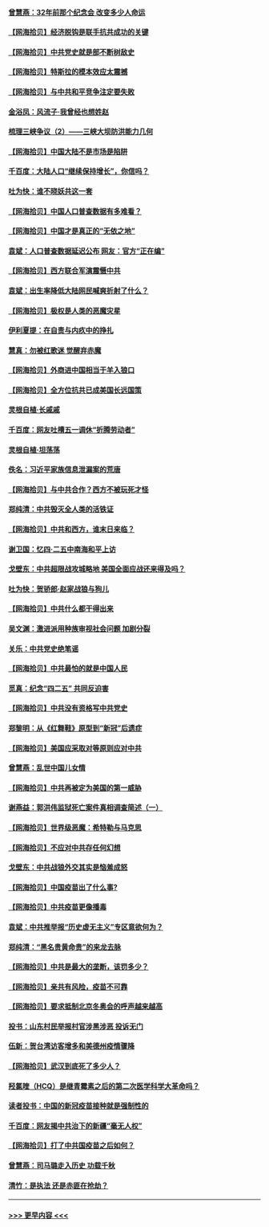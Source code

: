 #### [曾慧燕：32年前那个纪念会 改变多少人命运](../pages/nsc993/n12934233.md?t=05100751) 
#### [【网海拾贝】经济脱钩是联手抗共成功的关键](../pages/nsc993/n12934176.md?t=05100751) 
#### [【网海拾贝】中共党史就是部不断树敌史](../pages/nsc993/n12932844.md?t=05100751) 
#### [【网海拾贝】特斯拉的模本效应太震撼](../pages/nsc993/n12925626.md?t=05100751) 
#### [【网海拾贝】与中共和平竞争注定要失败](../pages/nsc993/n12923326.md?t=05100751) 
#### [金浴凤：风流子‧我曾经也想姓赵](../pages/nsc993/n12920911.md?t=05100751) 
#### [梳理三峡争议（2）——三峡大坝防洪能力几何](../pages/nsc993/n12920173.md?t=05100751) 
#### [【网海拾贝】中国大陆不是市场是陷阱](../pages/nsc993/n12920143.md?t=05100751) 
#### [千百度：大陆人口“继续保持增长”，你信吗？](../pages/nsc993/n12918946.md?t=05100751) 
#### [吐为快：谁不晓妖共这一套](../pages/nsc993/n12918941.md?t=05100751) 
#### [【网海拾贝】中国人口普查数据有多难看？](../pages/nsc993/n12917822.md?t=05100751) 
#### [【网海拾贝】中国才是真正的“无依之地”](../pages/nsc993/n12915845.md?t=05100751) 
#### [袁斌：人口普查数据延迟公布 网友：官方“正在编”](../pages/nsc993/n12915748.md?t=05100751) 
#### [【网海拾贝】西方联合军演震慑中共](../pages/nsc993/n12913466.md?t=05100751) 
#### [袁斌：出生率降低大陆网民喊爽折射了什么？](../pages/nsc993/n12913365.md?t=05100751) 
#### [【网海拾贝】极权是人类的恶魔灾星](../pages/nsc993/n12910697.md?t=05100751) 
#### [伊利夏提：在自责与内疚中的挣扎](../pages/nsc993/n12910493.md?t=05100751) 
#### [慧真：勿被红歌迷 觉醒弃赤魔](../pages/nsc993/n12910485.md?t=05100751) 
#### [【网海拾贝】外商进中国相当于羊入狼口](../pages/nsc993/n12908274.md?t=05100751) 
#### [【网海拾贝】全方位抗共已成美国长远国策](../pages/nsc993/n12906878.md?t=05100751) 
#### [灵根自植‧长戚戚](../pages/nsc993/n12905585.md?t=05100751) 
#### [千百度：网友吐槽五一调休“折腾劳动者”](../pages/nsc993/n12905934.md?t=05100751) 
#### [灵根自植‧坦荡荡](../pages/nsc993/n12905562.md?t=05100751) 
#### [佚名：习近平家族信息泄漏案的荒唐](../pages/nsc993/n12904705.md?t=05100751) 
#### [【网海拾贝】与中共合作？西方不被玩死才怪](../pages/nsc993/n12903873.md?t=05100751) 
#### [郑纯清：中共毁灭全人类的活铁证](../pages/nsc993/n12903785.md?t=05100751) 
#### [【网海拾贝】中共和西方，谁末日来临？](../pages/nsc993/n12903482.md?t=05100751) 
#### [谢卫国：忆四‧二五中南海和平上访](../pages/nsc993/n12902192.md?t=05100751) 
#### [戈壁东：中共超限战攻城略地 美国全面应战还来得及吗？](../pages/nsc993/n12902297.md?t=05100751) 
#### [吐为快：贺骄郎‧赵家战狼与狗儿](../pages/nsc993/n12902280.md?t=05100751) 
#### [【网海拾贝】中共什么都干得出来](../pages/nsc993/n12897500.md?t=05100751) 
#### [吴文渊：激进派用种族审视社会问题 加剧分裂](../pages/nsc993/n12893881.md?t=05100751) 
#### [关乐：中共党史绝笔谣](../pages/nsc993/n12897270.md?t=05100751) 
#### [【网海拾贝】中共最怕的就是中国人民](../pages/nsc993/n12894705.md?t=05100751) 
#### [觅真：纪念“四二五” 共同反迫害](../pages/nsc993/n12894553.md?t=05100751) 
#### [【网海拾贝】中共没有资格写中共党史](../pages/nsc993/n12892231.md?t=05100751) 
#### [郑黎明：从《红舞鞋》原型到“新冠”后遗症](../pages/nsc993/n12890469.md?t=05100751) 
#### [【网海拾贝】美国应采取对等原则应对中共](../pages/nsc993/n12889176.md?t=05100751) 
#### [曾慧燕：乱世中国儿女情](../pages/nsc993/n12887931.md?t=05100751) 
#### [【网海拾贝】中共再被定为美国的第一威胁](../pages/nsc993/n12887580.md?t=05100751) 
#### [谢燕益：郭洪伟监狱死亡案件真相调查简述（一）](../pages/nsc993/n12885648.md?t=05100751) 
#### [【网海拾贝】世界级恶魔：希特勒与马克思](../pages/nsc993/n12884062.md?t=05100751) 
#### [【网海拾贝】不应对中共存任何幻想](../pages/nsc993/n12881460.md?t=05100751) 
#### [戈壁东：中共战狼外交其实是恼羞成怒](../pages/nsc993/n12880392.md?t=05100751) 
#### [【网海拾贝】中国疫苗出了什么事?](../pages/nsc993/n12879124.md?t=05100751) 
#### [【网海拾贝】中共疫苗更像播毒](../pages/nsc993/n12876631.md?t=05100751) 
#### [袁斌：中共推举报“历史虚无主义”专区意欲何为？](../pages/nsc993/n12876530.md?t=05100751) 
#### [郑纯清：“黑名贵黄命贵”的来龙去脉](../pages/nsc993/n12875589.md?t=05100751) 
#### [【网海拾贝】中共是最大的垄断，该罚多少？](../pages/nsc993/n12874006.md?t=05100751) 
#### [【网海拾贝】亲共有风险，疫苗不可靠](../pages/nsc993/n12872224.md?t=05100751) 
#### [【网海拾贝】要求抵制北京冬奥会的呼声越来越高](../pages/nsc993/n12868962.md?t=05100751) 
#### [投书：山东村民举报村官涉黑涉恶 投诉无门](../pages/nsc993/n12869726.md?t=05100751) 
#### [伍新：贺台湾访客增多和美德州疫情骤降](../pages/nsc993/n12865651.md?t=05100751) 
#### [【网海拾贝】武汉到底死了多少人？](../pages/nsc993/n12863707.md?t=05100751) 
#### [羟氯喹（HCQ）是继青霉素之后的第二次医学科学大革命吗？](../pages/nsc993/n12638564.md?t=05100751) 
#### [读者投书：中国的新冠疫苗接种就是强制性的](../pages/nsc993/n12859932.md?t=05100751) 
#### [千百度：网友揭中共治下的新疆“毫无人权”](../pages/nsc993/n12858385.md?t=05100751) 
#### [【网海拾贝】打了中共国疫苗之后如何？](../pages/nsc993/n12857866.md?t=05100751) 
#### [曾慧燕：司马璐走入历史 功载千秋](../pages/nsc993/n12856996.md?t=05100751) 
#### [清竹：是执法 还是赤匪在抢劫？](../pages/nsc993/n12856952.md?t=05100751) 

----
#### [ >>> 更早内容 <<< ](../indexes/nsc993-earlier.md)
